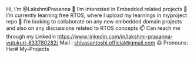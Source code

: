  Hi, I’m @LakshmiPrasanna
👀 I’m interested in Embedded related projects
🌱 I’m currently learning free RTOS, where I upload my learnings in myproject repo
💞️ I’m looking to collaborate on any new embedded domain projects and also on any discussions related to RTOS concepts
📫 Can reach me through my
LinkedIn https://www.linkedin.com/in/lakshmi-prasanna-vutukuri-833780282/
Mail : shivasantoshi.official@gmail.com
😄 Pronouns: Her# My-Projects
